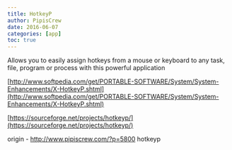 ```yaml
---
title: HotkeyP
author: PipisCrew
date: 2016-06-07
categories: [app]
toc: true
---
```


Allows you to easily assign hotkeys from a mouse or keyboard to any task, file, program or process with this powerful application

[http://www.softpedia.com/get/PORTABLE-SOFTWARE/System/System-Enhancements/X-HotkeyP.shtml](http://www.softpedia.com/get/PORTABLE-SOFTWARE/System/System-Enhancements/X-HotkeyP.shtml)

[https://sourceforge.net/projects/hotkeyp/](https://sourceforge.net/projects/hotkeyp/)

origin - http://www.pipiscrew.com/?p=5800 hotkeyp